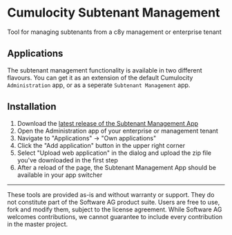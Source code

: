 # Cumulocity Subtenant Management
Tool for managing subtenants from a c8y management or enterprise tenant

## Applications

The subtenant management functionality is available in two different flavours.
You can get it as an extension of the default Cumulocity `Administration` app, or as a seperate `Subtenant Management` app.

## Installation

1. Download the [latest release of the Subtenant Management App](https://github.com/SoftwareAG/cumulocity-subtenant-management/releases/latest)
2. Open the Administration app of your enterprise or management tenant
3. Navigate to "Applications" -> "Own applications"
4. Click the "Add application" button in the upper right corner
5. Select "Upload web application" in the dialog and upload the zip file you've downloaded in the first step
6. After a reload of the page, the Subtenant Management App should be available in your app switcher


------------------------------

These tools are provided as-is and without warranty or support. They do not constitute part of the Software AG product suite. Users are free to use, fork and modify them, subject to the license agreement. While Software AG welcomes contributions, we cannot guarantee to include every contribution in the master project.
